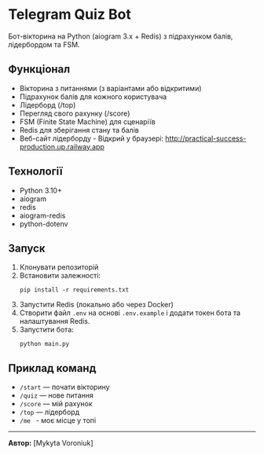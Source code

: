 # Telegram Quiz Bot

Бот-вікторина на Python (aiogram 3.x + Redis) з підрахунком балів, лідербордом та FSM.

## Функціонал

- Вікторина з питаннями (з варіантами або відкритими)
- Підрахунок балів для кожного користувача
- Лідерборд (/top)
- Перегляд свого рахунку (/score)
- FSM (Finite State Machine) для сценаріїв
- Redis для зберігання стану та балів
- Веб-сайт лідерборду - Відкрий у браузері: http://practical-success-production.up.railway.app

## Технології

- Python 3.10+
- aiogram
- redis
- aiogram-redis
- python-dotenv

## Запуск

1. Клонувати репозиторій
2. Встановити залежності:
    ```
    pip install -r requirements.txt
    ```
3. Запустити Redis (локально або через Docker)
4. Створити файл `.env` на основі `.env.example` і додати токен бота та налаштування Redis.
5. Запустити бота:
    ```
    python main.py
    ```

## Приклад команд

- `/start` — почати вікторину
- `/quiz` — нове питання
- `/score` — мій рахунок
- `/top` — лідерборд
- `/me ` - моє місце у топі

---

**Автор:** [Mykyta Voroniuk]

